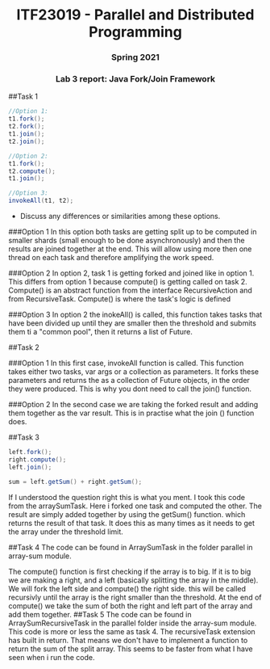 <h1 align="center"> ITF23019 - Parallel and Distributed Programming </h1>
<h3 align="center"> Spring 2021 </h2>
<h3 align="center"> Lab 3 report: Java Fork/Join Framework </h2>


##Task 1

```java
//Option 1:
t1.fork();
t2.fork();
t1.join();
t2.join();

//Option 2:
t1.fork();
t2.compute();
t1.join();

//Option 3:
invokeAll(t1, t2);
```

 * Discuss any differences or similarities among these options.

###Option 1 
In this option both tasks are getting split up to be computed in smaller shards (small enough to be done asynchronously) and then the results are joined together at the end. This will allow using more then one thread on each task and therefore 
amplifying the work speed. 

###Option 2
In option 2, task 1 is getting forked and joined like in option 1. This differs from option 1 because compute() is getting called on task 2. Compute()
is an abstract function from the interface RecursiveAction and from RecursiveTask<v>. Compute() is where the task's logic is defined 

###Option 3
In option 2 the inokeAll() is called, this function takes tasks that have been divided up until they are smaller then the threshold and submits them ti a "common pool",
then it returns a list of Future. 


##Task 2 

###Option 1
In this first case, invokeAll function is called. This function takes either two tasks, var args or a collection as parameters. 
It forks these parameters and returns the as a collection of Future objects, in the order they were produced. This is why you dont need to call the join() function. 

###Option 2 
In the second case we are taking the forked result and adding them together as the var result. This is in practise what the join () function does.

##Task 3 
````java
left.fork();
right.compute();
left.join();

sum = left.getSum() + right.getSum();
````

If I understood the question right this is what you ment. I took this code from the arraySumTask. Here i forked one task and computed the other.
The result are simply added together by using the getSum() function. which returns the result of that task. It does this as many times as it needs to get the array under the threshold limit.  

##Task 4 
The code can be found in ArraySumTask in the folder parallel in array-sum module.

The compute() function is first checking if the array is to big. If it is to big we are making a right, and a left (basically splitting the array in the middle).
We will fork the left side and compute() the right side. this will be called recursivly until the array is the right smaller than the threshold. 
At the end of compute() we take the sum of both the right and left part of the array and add them together.
##Task 5 
The code can be found in ArraySumRecursiveTask in the parallel folder inside the array-sum module.
This code is more or less the same as task 4. The recursiveTask extension has built in return. That means we don't have to implement a function to return the sum of the split array.
This seems to be faster from what I have seen when i run the code. 





